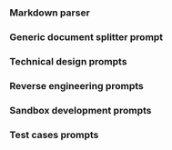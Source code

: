 

### Markdown parser

### Generic document splitter prompt 

### Technical design prompts

### Reverse engineering prompts

### Sandbox development prompts 

### Test cases prompts 